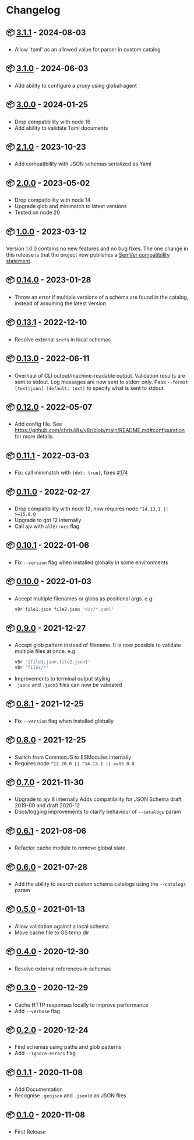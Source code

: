 # Changelog

## 📦 [3.1.1](https://www.npmjs.com/package/v8r/v/3.1.1) - 2024-08-03

* Allow 'toml' as an allowed value for parser in custom catalog

## 📦 [3.1.0](https://www.npmjs.com/package/v8r/v/3.1.0) - 2024-06-03

* Add ability to configure a proxy using global-agent

## 📦 [3.0.0](https://www.npmjs.com/package/v8r/v/3.0.0) - 2024-01-25

* Drop compatibility with node 16
* Add ability to validate Toml documents

## 📦 [2.1.0](https://www.npmjs.com/package/v8r/v/2.1.0) - 2023-10-23

* Add compatibility with JSON schemas serialized as Yaml

## 📦 [2.0.0](https://www.npmjs.com/package/v8r/v/2.0.0) - 2023-05-02

* Drop compatibility with node 14
* Upgrade glob and minimatch to latest versions
* Tested on node 20

## 📦 [1.0.0](https://www.npmjs.com/package/v8r/v/1.0.0) - 2023-03-12

Version 1.0.0 contains no new features and no bug fixes.
The one change in this release is that the project now publishes a
[SemVer compatibility statement](https://github.com/chris48s/v8r/blob/main/README.md#versioning).

## 📦 [0.14.0](https://www.npmjs.com/package/v8r/v/0.14.0) - 2023-01-28

* Throw an error if multiple versions of a schema are found in the catalog,
  instead of assuming the latest version

## 📦 [0.13.1](https://www.npmjs.com/package/v8r/v/0.13.1) - 2022-12-10

* Resolve external `$ref`s in local schemas

## 📦 [0.13.0](https://www.npmjs.com/package/v8r/v/0.13.0) - 2022-06-11

* Overhaul of CLI output/machine-readable output. Validation results are sent to stdout. Log messages are now sent to stderr only. Pass `--format [text|json] (default: text)` to specify what is sent to stdout.

## 📦 [0.12.0](https://www.npmjs.com/package/v8r/v/0.12.0) - 2022-05-07

* Add config file. See https://github.com/chris48s/v8r/blob/main/README.md#configuration for more details.

## 📦 [0.11.1](https://www.npmjs.com/package/v8r/v/0.11.1) - 2022-03-03

* Fix: call minimatch with `{dot: true}`, fixes [#174](https://github.com/chris48s/v8r/issues/174)

## 📦 [0.11.0](https://www.npmjs.com/package/v8r/v/0.11.0) - 2022-02-27

* Drop compatibility with node 12, now requires node `^14.13.1 || >=15.0.0`
* Upgrade to got 12 internally
* Call ajv with `allErrors` flag

## 📦 [0.10.1](https://www.npmjs.com/package/v8r/v/0.10.1) - 2022-01-06

* Fix `--version` flag when installed globally in some environments

## 📦 [0.10.0](https://www.npmjs.com/package/v8r/v/0.10.0) - 2022-01-03

* Accept multiple filenames or globs as positional args. e.g:
  ```bash
  v8r file1.json file2.json 'dir/*.yaml'
  ```

## 📦 [0.9.0](https://www.npmjs.com/package/v8r/v/0.9.0) - 2021-12-27

* Accept glob pattern instead of filename. It is now possible to validate multiple files at once. e.g:
  ```bash
  v8r '{file1.json,file2.json}'
  v8r 'files/*'
  ```
* Improvements to terminal output styling
* `.jsonc` and `.json5` files can now be validated

## 📦 [0.8.1](https://www.npmjs.com/package/v8r/v/0.8.1) - 2021-12-25

* Fix `--version` flag when installed globally

## 📦 [0.8.0](https://www.npmjs.com/package/v8r/v/0.8.0) - 2021-12-25

* Switch from CommonJS to ESModules internally
* Requires node `^12.20.0 || ^14.13.1 || >=15.0.0`

## 📦 [0.7.0](https://www.npmjs.com/package/v8r/v/0.7.0) - 2021-11-30

* Upgrade to ajv 8 internally
  Adds compatibility for JSON Schema draft 2019-09 and draft 2020-12
* Docs/logging improvements to clarify behaviour of `--catalogs` param

## 📦 [0.6.1](https://www.npmjs.com/package/v8r/v/0.6.1) - 2021-08-06

* Refactor cache module to remove global state

## 📦 [0.6.0](https://www.npmjs.com/package/v8r/v/0.6.0) - 2021-07-28

* Add the ability to search custom schema catalogs using the `--catalogs` param

## 📦 [0.5.0](https://www.npmjs.com/package/v8r/v/0.5.0) - 2021-01-13

* Allow validation against a local schema
* Move cache file to OS temp dir

## 📦 [0.4.0](https://www.npmjs.com/package/v8r/v/0.4.0) - 2020-12-30

* Resolve external references in schemas

## 📦 [0.3.0](https://www.npmjs.com/package/v8r/v/0.3.0) - 2020-12-29

* Cache HTTP responses locally to improve performance
* Add `--verbose` flag

## 📦 [0.2.0](https://www.npmjs.com/package/v8r/v/0.2.0) - 2020-12-24

* Find schemas using paths and glob patterns
* Add `--ignore-errors` flag

## 📦 [0.1.1](https://www.npmjs.com/package/v8r/v/0.1.1) - 2020-11-08

* Add Documentation
* Recognise `.geojson` and `.jsonld` as JSON files

## 📦 [0.1.0](https://www.npmjs.com/package/v8r/v/0.1.0) - 2020-11-08

* First Release
